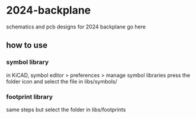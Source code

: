 # 2024-backplane
schematics and pcb designs for 2024 backplane go here

## how to use

### symbol library
in KiCAD, symbol editor > preferences > manage symbol libraries
press the folder icon and select the file in libs/symbols/

### footprint library
same steps but select the folder in libs/footprints
